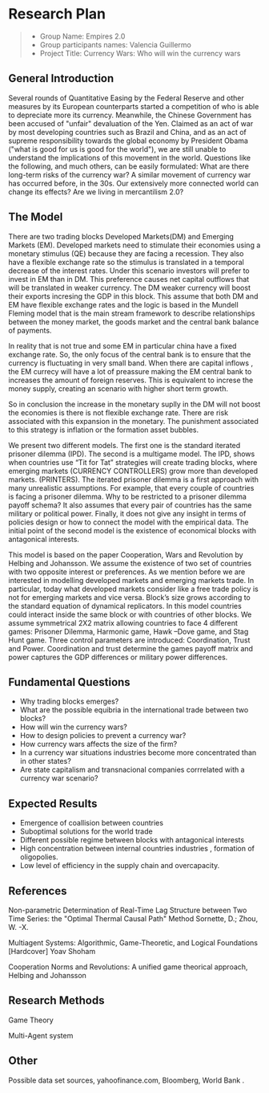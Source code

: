 #  Research Plan


> * Group Name: Empires 2.0
> * Group participants names: Valencia Guillermo 
> * Project Title: Currency Wars: Who will win the currency wars

## General Introduction

Several rounds of Quantitative Easing by the Federal Reserve and other measures by its European counterparts started a competition of who is able to depreciate more its currency. Meanwhile, the Chinese Government has been accused of "unfair" devaluation of the Yen. Claimed as an act of war by most developing countries such as Brazil and China, and as an act of supreme responsibility towards the global economy by President Obama ("what is good for us is good for the world"), we are still unable to understand the implications of this movement in the world.
Questions like the following, and much others, can be easily formulated:
What are there long-term risks of the currency war?
A similar movement of currency war has occurred before, in the 30s. Our extensively more connected world can change its effects?
Are we living in mercantilism 2.0?



## The Model

There are two trading blocks Developed Markets(DM) and Emerging Markets (EM). Developed markets need to stimulate their economies using a monetary stimulus (QE) because they are facing a recession. They also have a flexible exchange rate so the stimulus is translated in a temporal decrease of the interest rates. Under this scenario investors will prefer to invest in EM than in DM. This preference causes net capital outflows that will be translated in weaker currency.
The DM weaker currency will boost their exports incresing the GDP in this block. This assume that both DM and EM have flexible exchange rates and the logic is based in the Mundell Fleming model that is the main stream framework to describe relationships between the money market, the goods market and the central bank balance of payments. 

In reality that is not true and some EM in particular china have a fixed exchange rate. So, the only focus of the central bank is to ensure that the currency is fluctuating in very small band.
When there are capital inflows , the EM currecy will have a lot of preassure making the EM central bank to increases the amount of foreign reserves. This is  equivalent to increse the money supply, creating an scenario with higher short term growth.

So in conclusion the increase in the monetary suplly in the DM will not boost the economies is there is not flexible exchange rate. 
There are  risk associated with this expansion in the monetary. The punishment associated to this strategy is inflation or the formation asset bubbles.



We present two different models. The first one is the standard iterated prisoner dilemma (IPD). The second is a multigame model. The IPD, shows when countries use “Tit for Tat” strategies will create trading blocks, where emerging markets (CURRENCY CONTROLLERS) grow more than developed markets. (PRINTERS). The iterated prisoner dilemma is a first approach with many unrealistic assumptions. 
For example, that every couple of countries is facing a prisoner dilemma. Why to be restricted to a prisoner dilemma payoff schema? It also assumes that every pair of countries has the same military or political power.  Finally, it does not give any insight in terms of policies design or how to connect the model with the empirical data. 
The initial point of the second model is the existence of economical blocks with antagonical interests. 

This model is based on the paper Cooperation, Wars and Revolution by Helbing and Johansson. We assume the existence of two set of countries with two opposite interest or preferences. As we mention before we are interested in modelling developed markets and emerging markets trade. In particular, today what developed markets consider like a free trade policy is not for emerging markets and vice versa.  Block’s size grows according to the standard equation of dynamical replicators. 
In this model countries could interact inside the same block or with countries of other blocks. 
We assume symmetrical 2X2 matrix allowing countries to face 4 different games: Prisoner Dilemma, Harmonic game, Hawk –Dove game, and Stag Hunt game. Three control parameters are introduced: Coordination, Trust and Power. Coordination and trust determine the games payoff matrix and power captures the GDP differences or military power differences.





## Fundamental Questions

- Why trading blocks emerges?
- What are the possible equibria in the international trade between two blocks?
- How will win the currency wars?
- How to design policies to prevent a currency war?
- How currency wars affects the size of the firm?
- In a currency war situations industries  become more concentrated than in other states?
- Are state capitalism and  transnacional companies  corrrelated with a currency war scenario?



## Expected Results

-  Emergence of coallision between countries
-  Suboptimal solutions for the world trade
-  Different possible regime between blocks with antagonical interests
-  High concentration between  internal countries industries , formation of oligopolies.
-  Low level of efficiency in the supply chain and overcapacity.

## References 

Non-parametric Determination of Real-Time Lag Structure between Two Time Series: the "Optimal Thermal Causal Path" Method
Sornette, D.; Zhou, W. -X.

Multiagent Systems: Algorithmic, Game-Theoretic, and Logical Foundations [Hardcover]
Yoav Shoham

Cooperation Norms and Revolutions: A unified game theorical approach, Helbing and Johansson


## Research Methods

Game Theory

Multi-Agent system



## Other

Possible data set sources, yahoofinance.com, Bloomberg, World Bank .
